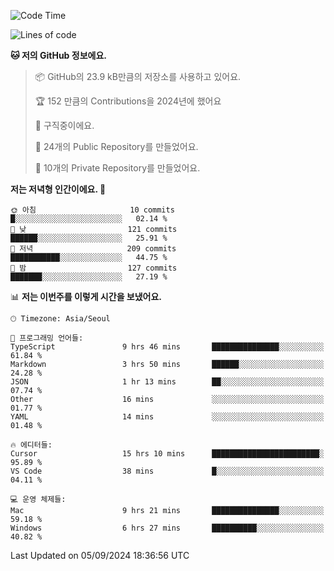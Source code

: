   <!--START_SECTION:waka-->
![Code Time](http://img.shields.io/badge/Code%20Time-779%20hrs%207%20mins-blue)

![Lines of code](https://img.shields.io/badge/%EC%A0%80%EB%8A%94%20%EC%97%AC%ED%83%9C%EA%B9%8C%EC%A7%80%20-403.9%20thousand%20%EC%A4%84%EC%9D%98%20%EC%BD%94%EB%93%9C%EB%A5%BC%20%EC%9E%91%EC%84%B1%ED%96%88%EC%96%B4%EC%9A%94.-blue)

**🐱 저의 GitHub 정보에요.** 

> 📦 GitHub의 23.9 kB만큼의 저장소를 사용하고 있어요. 
 > 
> 🏆 152 만큼의 Contributions을 2024년에 했어요
 > 
> 💼 구직중이에요.
 > 
> 📜 24개의 Public Repository를 만들었어요. 
 > 
> 🔑 10개의 Private Repository를 만들었어요. 
 > 
**저는 저녁형 인간이에요. 🦉** 

```text
🌞 아침                     10 commits          █░░░░░░░░░░░░░░░░░░░░░░░░   02.14 % 
🌆 낮　                     121 commits         ██████░░░░░░░░░░░░░░░░░░░   25.91 % 
🌃 저녁                     209 commits         ███████████░░░░░░░░░░░░░░   44.75 % 
🌙 밤　                     127 commits         ███████░░░░░░░░░░░░░░░░░░   27.19 % 
```


📊 **저는 이번주를 이렇게 시간을 보냈어요.** 

```text
🕑︎ Timezone: Asia/Seoul

💬 프로그래밍 언어들: 
TypeScript               9 hrs 46 mins       ███████████████░░░░░░░░░░   61.84 % 
Markdown                 3 hrs 50 mins       ██████░░░░░░░░░░░░░░░░░░░   24.28 % 
JSON                     1 hr 13 mins        ██░░░░░░░░░░░░░░░░░░░░░░░   07.74 % 
Other                    16 mins             ░░░░░░░░░░░░░░░░░░░░░░░░░   01.77 % 
YAML                     14 mins             ░░░░░░░░░░░░░░░░░░░░░░░░░   01.48 % 

🔥 에디터들: 
Cursor                   15 hrs 10 mins      ████████████████████████░   95.89 % 
VS Code                  38 mins             █░░░░░░░░░░░░░░░░░░░░░░░░   04.11 % 

💻 운영 체제들: 
Mac                      9 hrs 21 mins       ███████████████░░░░░░░░░░   59.18 % 
Windows                  6 hrs 27 mins       ██████████░░░░░░░░░░░░░░░   40.82 % 
```


 Last Updated on 05/09/2024 18:36:56 UTC
<!--END_SECTION:waka-->
